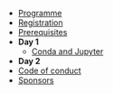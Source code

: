 <!-- docs/_sidebar.md -->

- [Programme](programme.md "Programme")
- [Registration](registration.md "Registration")
- [Prerequisites](prerequisites.md "Prerequisites")
- **Day 1**
    - [Conda and Jupyter](day1/conda.md "Conda and jupyter")
- **Day 2**
    <!-- - [Advanced Git](day2/advanced_git.md "Advanced Git") -->
    <!-- - [Capstone project](day2/capstone.md "Capstone") -->
- [Code of conduct](code_conduct.md "Code of conduct")
- [Sponsors](sponsors.md "Sponsors")
<!-- - [Boilerplate](boilerplate.md "Boilerplate") -->
